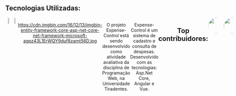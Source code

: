 
## Tecnologias Utilizadas: 
<div align="center" style="display:flex; ">

<img src="https://upload.wikimedia.org/wikipedia/commons/thumb/c/cf/Angular_full_color_logo.svg/250px-Angular_full_color_logo.svg.png" width="13%" height="45%"/>

<img src="https://cdn.imgbin.com/16/12/13/imgbin-entity-framework-core-asp-net-core-net-framework-microsoft-agpz43L1ErWQY9duf8zamt56D.jpg" width="18%" height="%"/>

https://cdn.imgbin.com/16/12/13/imgbin-entity-framework-core-asp-net-core-net-framework-microsoft-agpz43L1ErWQY9duf8zamt56D.jpg



O projeto Expense-Control está sendo desenvolvido como atividade avaliativa da disciplina de Programação Web, na Universidade Tiradentes.

Expense-Control é um sistema de cadastro e consulta de despesas. Desenvolvido com as tecnologias: Asp.Net Core, Angular e Vue.

## Top contribuidores:

<div style="display:flex; justify-content: flex-start">
 <a href="https://github.com/kelvinmuriilo"><img src="https://avatars0.githubusercontent.com/u/41491555?s=60&v=4" width="50px", style="border-radius: 25px;"/></a>
   <a href="https://github.com/nathanfeitoza"><img src="" width="50px", style="border-radius: 25px;"/></a>
</div>

